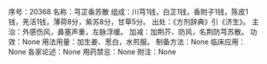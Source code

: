 序号：20368
名称：芎芷香苏散
组成：川芎1钱，白芷1钱，香附子1钱，陈皮1钱，羌活1钱，薄荷8分，紫苏8分，甘草5分。
出处：《方剂辞典》引《济生》。
主治：外感伤风，鼻塞声重，左脉浮缓。
加减：加荆芥、防风，名荆防芎苏散。
功效：None
用法用量：加生姜、葱白，水煎服。
制备方法：None
临床应用：None
各家论述：None
用药禁忌：None
附注：None
